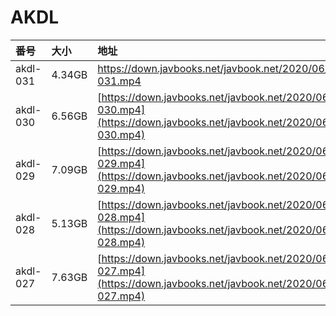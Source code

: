 # AKDL

| 番号 | 大小 | 地址 |
| :--- | :--- | :--- |
| akdl-031 | 4.34GB | [https://down.javbooks.net/javbook.net/2020/06/25/akdl-031.mp4 ](https://down.javbooks.net/javbook.net/2020/06/25/akdl-031.mp4%20) |
| akdl-030 | 6.56GB | [https://down.javbooks.net/javbook.net/2020/06/25/akdl-030.mp4](https://down.javbooks.net/javbook.net/2020/06/25/akdl-030.mp4) |
| akdl-029 | 7.09GB | [https://down.javbooks.net/javbook.net/2020/06/20/akdl-029.mp4](https://down.javbooks.net/javbook.net/2020/06/20/akdl-029.mp4) |
| akdl-028 | 5.13GB | [https://down.javbooks.net/javbook.net/2020/06/20/akdl-028.mp4](https://down.javbooks.net/javbook.net/2020/06/20/akdl-028.mp4) |
| akdl-027 | 7.63GB | [https://down.javbooks.net/javbook.net/2020/06/28/akdl-027.mp4](https://down.javbooks.net/javbook.net/2020/06/28/akdl-027.mp4) |

